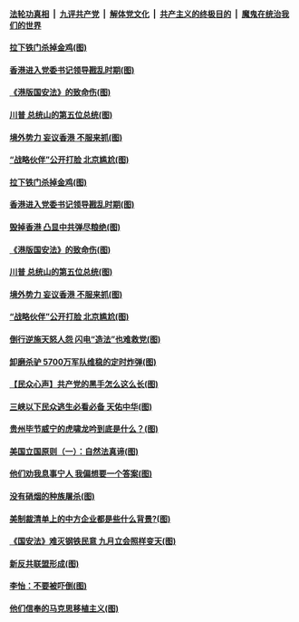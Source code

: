 ####  [法轮功真相](../../../../basic/blob/master/README.md?t=07050902) &nbsp;|&nbsp; [九评共产党](../../../../9ping.md/blob/master/README.md?t=07050902) &nbsp;|&nbsp; [解体党文化](../../../../jtdwh.md/blob/master/README.md?t=07050902)  &nbsp;|&nbsp; [共产主义的终极目的](../../../../gczydzjmd.md/blob/master/README.md?t=07050902) &nbsp;|&nbsp; [魔鬼在统治我们的世界](../../../../mgztzwmdsj.md/blob/master/README.md?t=07050902) 

#### [拉下铁门杀掉金鸡(图)](../pages/p4/938671.md?t=07050902) 

#### [香港进入党委书记领导戡乱时期(图)](../pages/p4/938667.md?t=07050902) 

#### [《港版国安法》的致命伤(图)](../pages/p4/938700.md?t=07050902) 

#### [川普 总统山的第五位总统(图)](../pages/p4/938647.md?t=07050902) 

#### [境外势力 妄议香港 不服来抓(图)](../pages/p4/938616.md?t=07050902) 

#### [“战略伙伴”公开打脸 北京尴尬(图)](../pages/p4/938610.md?t=07050902) 

#### [拉下铁门杀掉金鸡(图)](../pages/p4/938671.md?t=07050902) 

#### [香港进入党委书记领导戡乱时期(图)](../pages/p4/938667.md?t=07050902) 

#### [毁掉香港 凸显中共弹尽粮绝(图)](../pages/p4/938674.md?t=07050902) 

#### [《港版国安法》的致命伤(图)](../pages/p4/938700.md?t=07050902) 

#### [川普 总统山的第五位总统(图)](../pages/p4/938647.md?t=07050902) 

#### [境外势力 妄议香港 不服来抓(图)](../pages/p4/938616.md?t=07050902) 

#### [“战略伙伴”公开打脸 北京尴尬(图)](../pages/p4/938610.md?t=07050902) 

#### [倒行逆施天怒人怨 闪电“造法”也难救党(图)](../pages/p4/938609.md?t=07050902) 

#### [卸磨杀驴 5700万军队维稳的定时炸弹(图)](../pages/p4/938607.md?t=07050902) 

#### [【民众心声】共产党的黑手怎么这么长(图)](../pages/p4/938456.md?t=07050902) 

#### [三峡以下民众逃生必看必备 天佑中华(图)](../pages/p4/938593.md?t=07050902) 

#### [贵州毕节威宁的虎啸龙吟到底是什么？(图)](../pages/p4/938596.md?t=07050902) 

#### [美国立国原则（一）：自然法真谛(图)](../pages/p4/938484.md?t=07050902) 

#### [他们劝我息事宁人 我偏想要一个答案(图)](../pages/p4/938491.md?t=07050902) 

#### [没有硝烟的种族屠杀(图)](../pages/p4/938489.md?t=07050902) 

#### [美制裁清单上的中方企业都是些什么背景?(图)](../pages/p4/938486.md?t=07050902) 

#### [《国安法》难灭钢铁民意 九月立会照样变天(图)](../pages/p4/938485.md?t=07050902) 

#### [新反共联盟形成(图)](../pages/p4/938480.md?t=07050902) 

#### [李怡：不要被吓倒(图)](../pages/p4/938488.md?t=07050902) 

#### [他们信奉的马克思移植主义(图)](../pages/p4/938413.md?t=07050902) 

